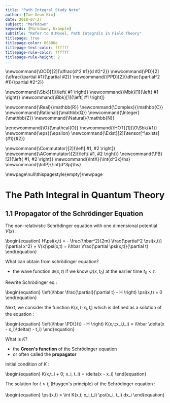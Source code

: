 ```yaml
---
title: "Path Integral Study Note"
author: [Tae Geun Kim]
date: 2018-07-27
subject: "Markdown"
keywords: [Markdown, Example]
subtitle: "Refer to U.Mosel, Path Integrals in Field Theory"
titlepage: true
titlepage-color: 06386e
titlepage-text-color: ffffff
titlepage-rule-color: ffffff
titlepage-rule-height: 2
...
```


\newcommand{\OOD}[2]{\dfrac{d^2 #1}{d #2^2}}
\newcommand{\PD}[2]{\dfrac{\partial #1}{\partial #2}}
\newcommand{\PPD}[2]{\dfrac{\partial^2 #1}{\partial #2^2}}

\newcommand{\Sbk}[1]{\left( #1 \right)}
\newcommand{\Mbk}[1]{\left\{ #1 \right\}}
\newcommand{\Bbk}[1]{\left[ #1 \right]}

\newcommand{\Real}{\mathbb{R}}
\newcommand{\Complex}{\mathbb{C}}
\newcommand{\Rational}{\mathbb{Q}}
\newcommand{\Integer}{\mathbb{Z}}
\newcommand{\Natural}{\mathbb{N}}

\renewcommand{\O}{\mathcal{O}}
\newcommand{\HOT}[1]{\O\Sbk{#1}}
\newcommand{\eps}{\epsilon}
\newcommand{\Exist}[2]{\tensor[^\exists]{#1}{#2}}

\newcommand{\Commutator}[2]{\left[ #1, #2 \right]}
\newcommand{\ACommutator}[2]{\left\{ #1, #2 \right\}}
\newcommand{\PB}[2]{\left\{ #1, #2 \right\}}
\newcommand{\IntX}{\int{d^3x}\hs}
\newcommand{\IntP}{\int{d^3p}\hs}


\newpage\null\thispagestyle{empty}\newpage

# The Path Integral in Quantum Theory

## 1.1 Propagator of the Schrödinger Equation

The non-relativistic Schrödinger equation with one dimensional potential $V(x)$ :

\begin{equation}
  H\psi(x,t) = - \frac{\hbar^2}{2m} \frac{\partial^2 \psi(x,t)}{\partial x^2} + V(x)\psi(x,t) = i\hbar \frac{\partial \psi(x,t)}{\partial t}
\end{equation}

What can obtain from schrödinger equation?

* the wave function $\psi(x,t)$ if we know $\psi(x,t_0)$ at the earlier time $t_0 < t$.

Rewrite Schrödinger eq :

\begin{equation}
  \left(i\hbar \frac{\partial}{\partial t} - H \right) \psi(x,t) = 0
\end{equation}

Next, we consider the function $K(x,t;x_i,t_i)$ which is defined as a solution of the equation :

\begin{equation}
  \left(i\hbar \PD{}{t} - H \right) K(x,t;x_i,t_i) = i\hbar \delta(x - x_i)\delta(t - t_i)
\end{equation}

What is $K$?

* the **Green's function** of the Schrödinger equation 
* or often called the **propagator**

Initial condition of $K$ :

\begin{equation}
  K(x,t_i + 0; x_i, t_i) = \delta(x - x_i)
\end{equation}

The solution for $t > t_i$ (Huygen's principle) of the Schrödinger equation :

\begin{equation}
  \psi(x,t) = \int K(x,t; x_i,t_i) \psi(x_i, t_i) dx_i
\end{equation}

